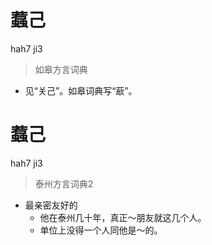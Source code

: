 # 蠚己
hah7 ji3
> 如皋方言词典
- 见“关己”。如皋词典写“藃”。

# 蠚己
hah7 ji3
> 泰州方言词典2
- 最亲密友好的
  - 他在泰州几十年，真正～朋友就这几个人。
  - 单位上没得一个人同他是～的。
